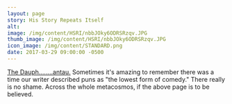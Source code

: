 ```yaml
---
layout: page
story: His Story Repeats Itself
alt:
image: /img/content/HSRI/nbbJOky6ODRSRzqv.JPG
thumb_image: /img/content/HSRI/nbbJOky6ODRSRzqv.JPG
icon_image: /img/content/STANDARD.png
date: 2017-03-29 09:00:00 -0500
---
```

[The Dauph........antau.](https://en.wikipedia.org/wiki/Charles_VII_of_France#Dauphin) Sometimes it's amazing to remember there was a time our writer described puns as "the lowest form of comedy." There really is no shame. Across the whole metacosmos, if the above page is to be believed.